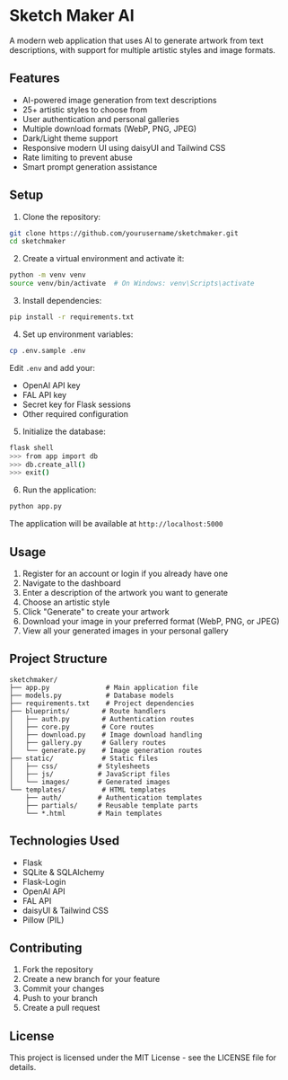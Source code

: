 # Sketch Maker AI

A modern web application that uses AI to generate artwork from text descriptions, with support for multiple artistic styles and image formats.

## Features

- AI-powered image generation from text descriptions
- 25+ artistic styles to choose from
- User authentication and personal galleries
- Multiple download formats (WebP, PNG, JPEG)
- Dark/Light theme support
- Responsive modern UI using daisyUI and Tailwind CSS
- Rate limiting to prevent abuse
- Smart prompt generation assistance

## Setup

1. Clone the repository:
```bash
git clone https://github.com/yourusername/sketchmaker.git
cd sketchmaker
```

2. Create a virtual environment and activate it:
```bash
python -m venv venv
source venv/bin/activate  # On Windows: venv\Scripts\activate
```

3. Install dependencies:
```bash
pip install -r requirements.txt
```

4. Set up environment variables:
```bash
cp .env.sample .env
```
Edit `.env` and add your:
- OpenAI API key
- FAL API key
- Secret key for Flask sessions
- Other required configuration

5. Initialize the database:
```bash
flask shell
>>> from app import db
>>> db.create_all()
>>> exit()
```

6. Run the application:
```bash
python app.py
```

The application will be available at `http://localhost:5000`

## Usage

1. Register for an account or login if you already have one
2. Navigate to the dashboard
3. Enter a description of the artwork you want to generate
4. Choose an artistic style
5. Click "Generate" to create your artwork
6. Download your image in your preferred format (WebP, PNG, or JPEG)
7. View all your generated images in your personal gallery

## Project Structure

```
sketchmaker/
├── app.py              # Main application file
├── models.py           # Database models
├── requirements.txt    # Project dependencies
├── blueprints/        # Route handlers
│   ├── auth.py        # Authentication routes
│   ├── core.py        # Core routes
│   ├── download.py    # Image download handling
│   ├── gallery.py     # Gallery routes
│   └── generate.py    # Image generation routes
├── static/            # Static files
│   ├── css/          # Stylesheets
│   ├── js/           # JavaScript files
│   └── images/       # Generated images
└── templates/         # HTML templates
    ├── auth/         # Authentication templates
    ├── partials/     # Reusable template parts
    └── *.html        # Main templates
```

## Technologies Used

- Flask
- SQLite & SQLAlchemy
- Flask-Login
- OpenAI API
- FAL API
- daisyUI & Tailwind CSS
- Pillow (PIL)

## Contributing

1. Fork the repository
2. Create a new branch for your feature
3. Commit your changes
4. Push to your branch
5. Create a pull request

## License

This project is licensed under the MIT License - see the LICENSE file for details.
